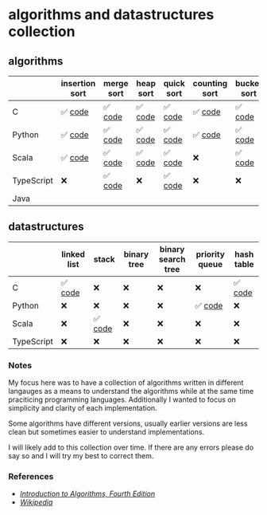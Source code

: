 # algorithms and datastructures collection

## algorithms

| | **insertion sort** | **merge sort** | **heap sort** | **quick sort** | **counting sort** | **bucket sort** |
|------------|-----------------------------------------------------------------------------------------------------------------------------------|---------------------------------------------------------------------------------------------------------------------------------|-------------------------------------------------------------------------------------------------------------------------|--------------------------------------------------------------------------------------------------------------------------|------------------------------------------------------------------------------------------------------------------------------|-----------------------------------------------------------------------------------------------------------------------------|
| C | ✅ [code](https://github.com/KaiErikNiermann/algorithms-practice/blob/main/sorting_algorithms/insertion_sort/insertion_sort.c) | ✅ [code](https://github.com/KaiErikNiermann/algorithms-practice/blob/main/sorting_algorithms/merge_sort/C/merge_sortv2.c) | ✅ [code](https://github.com/KaiErikNiermann/algorithms-practice/blob/main/sorting_algorithms/heap_sort/heap_sort.c) | ✅ [code](https://github.com/KaiErikNiermann/algorithms-practice/blob/main/sorting_algorithms/quick_sort/quicksort.c) | ✅ [code](https://github.com/KaiErikNiermann/algorithms-practice/blob/main/sorting_algorithms/counting_sort/counting_sort.c) | ✅ [code](https://github.com/KaiErikNiermann/algorithms-practice/blob/main/sorting_algorithms/bucket_sort/bucket_sort.c) |
| Python | ✅ [code](https://github.com/KaiErikNiermann/algorithms-practice/blob/main/sorting_algorithms/insertion_sort/insertion_sort.py) | ✅ [code](https://github.com/KaiErikNiermann/algorithms-practice/blob/main/sorting_algorithms/merge_sort/python/merge_sortv3.py) | ✅ [code](https://github.com/KaiErikNiermann/algorithms-practice/blob/main/sorting_algorithms/heap_sort/heap_sort.py) | ✅ [code](https://github.com/KaiErikNiermann/algorithms-practice/blob/main/sorting_algorithms/quick_sort/quicksort.py) | ✅ [code](https://github.com/KaiErikNiermann/algorithms-practice/blob/main/sorting_algorithms/counting_sort/counting_sort.py) | ✅ [code](https://github.com/KaiErikNiermann/algorithms-practice/blob/main/sorting_algorithms/bucket_sort/bucket_sort.c) |
| Scala | ✅ [code](https://github.com/KaiErikNiermann/algorithms-practice/blob/main/sorting_algorithms/insertion_sort/insertion_sort.scala) | ✅ [code](https://github.com/KaiErikNiermann/algorithms-practice/blob/main/sorting_algorithms/merge_sort/scala/merge_sort.scala) | ✅ [code](https://github.com/KaiErikNiermann/algorithms-practice/blob/main/sorting_algorithms/heap_sort/heap_sort.scala) | ✅ [code](https://github.com/KaiErikNiermann/algorithms-practice/blob/main/sorting_algorithms/quick_sort/quicksort.scala) | ❌ | ✅ [code](https://github.com/KaiErikNiermann/algorithms-practice/blob/main/sorting_algorithms/bucket_sort/bucket_sort.scala) |
| TypeScript | ❌ | ✅ [code](https://github.com/KaiErikNiermann/algorithms-practice/blob/main/sorting_algorithms/merge_sort/TS/merge_sort.ts) | ❌ | ✅ [code](https://github.com/KaiErikNiermann/algorithms-practice/blob/main/sorting_algorithms/quick_sort/quicksort.ts) | ❌ | ❌ |
| Java | | | | | | |

## datastructures

| | **linked list** | **stack** | **binary tree** | **binary search tree** | **priority queue** | **hash table** |
|------------|-----------------|-----------|-----------------|------------------------|--------------------|----------------|
| C | ✅ [code](https://github.com/KaiErikNiermann/algorithms-practice/tree/main/datastructures/linked_list/C) | ❌ | ❌ | ❌ | ❌ | ✅ [code](https://github.com/KaiErikNiermann/algorithms-practice/blob/main/datastructures/hash_table/hash_table.c) |
| Python | ❌ | ❌ | ❌ | ❌ | ✅ [code](https://github.com/KaiErikNiermann/algorithms-practice/blob/main/datastructures/priority_queue/priority_queue.py) | ❌ |
| Scala | ❌ | ✅ [code](https://github.com/KaiErikNiermann/algorithms-practice/blob/main/datastructures/stack/stack.scala) | ❌ | ❌ | ❌ | ❌ |
| TypeScript | ❌ | ❌ | ❌ | ❌ | ❌ | ❌ |

### Notes

My focus here was to have a collection of algorithms written in different langauges as a means to understand the algorithms while at the same time praciticing programming languages. Additionally I wanted to focus on simplicity and clarity of each implementation.

Some algorithms have different versions, usually earlier versions are less clean but sometimes easier to understand implementations.

I will likely add to this collection over time. If there are any errors please do say so and I will try my best to correct them.

### References
  
- [_Introduction to Algorithms, Fourth Edition_](http://mitpress.mit.edu/9780262046305/introduction-to-algorithms/)
- [_Wikipedia_](https://en.wikipedia.org/wiki/Category:Algorithms_and_data_structures)